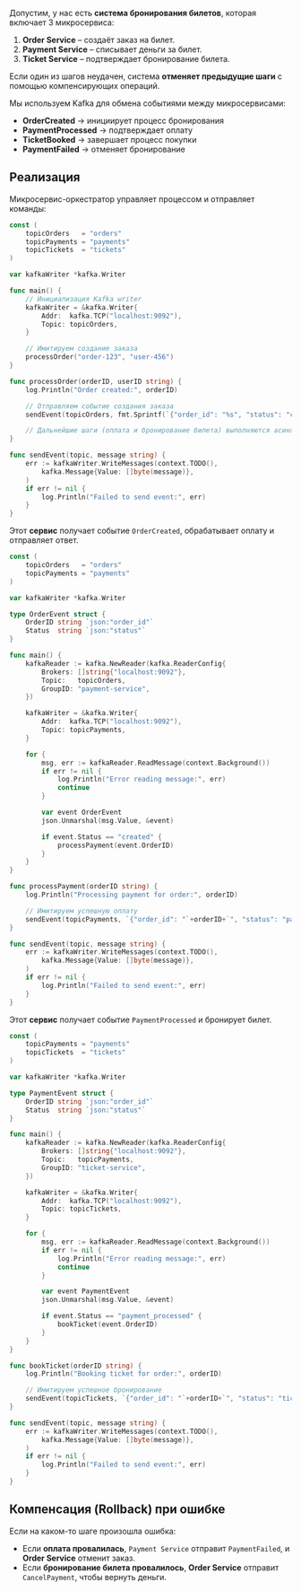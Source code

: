 

Допустим, у нас есть **система бронирования билетов**, которая включает 3 микросервиса:

1. **Order Service** – создаёт заказ на билет.
2. **Payment Service** – списывает деньги за билет.
3. **Ticket Service** – подтверждает бронирование билета.

Если один из шагов неудачен, система **отменяет предыдущие шаги** с помощью компенсирующих операций.


Мы используем Kafka для обмена событиями между микросервисами:
- **OrderCreated** → инициирует процесс бронирования
- **PaymentProcessed** → подтверждает оплату
- **TicketBooked** → завершает процесс покупки
- **PaymentFailed** → отменяет бронирование


## Реализация
Микросервис-оркестратор управляет процессом и отправляет команды:
```go
const (
	topicOrders   = "orders"
	topicPayments = "payments"
	topicTickets  = "tickets"
)

var kafkaWriter *kafka.Writer

func main() {
	// Инициализация Kafka writer
	kafkaWriter = &kafka.Writer{
		Addr:  kafka.TCP("localhost:9092"),
		Topic: topicOrders,
	}

	// Имитируем создание заказа
	processOrder("order-123", "user-456")
}

func processOrder(orderID, userID string) {
	log.Println("Order created:", orderID)

	// Отправляем событие создания заказа
	sendEvent(topicOrders, fmt.Sprintf(`{"order_id": "%s", "status": "created"}`, orderID))

	// Дальнейшие шаги (оплата и бронирование билета) выполняются асинхронно
}

func sendEvent(topic, message string) {
	err := kafkaWriter.WriteMessages(context.TODO(),
		kafka.Message{Value: []byte(message)},
	)
	if err != nil {
		log.Println("Failed to send event:", err)
	}
}
```

Этот **сервис** получает событие `OrderCreated`, обрабатывает оплату и отправляет ответ.

```go
const (
	topicOrders   = "orders"
	topicPayments = "payments"
)

var kafkaWriter *kafka.Writer

type OrderEvent struct {
	OrderID string `json:"order_id"`
	Status  string `json:"status"`
}

func main() {
	kafkaReader := kafka.NewReader(kafka.ReaderConfig{
		Brokers: []string{"localhost:9092"},
		Topic:   topicOrders,
		GroupID: "payment-service",
	})

	kafkaWriter = &kafka.Writer{
		Addr:  kafka.TCP("localhost:9092"),
		Topic: topicPayments,
	}

	for {
		msg, err := kafkaReader.ReadMessage(context.Background())
		if err != nil {
			log.Println("Error reading message:", err)
			continue
		}

		var event OrderEvent
		json.Unmarshal(msg.Value, &event)

		if event.Status == "created" {
			processPayment(event.OrderID)
		}
	}
}

func processPayment(orderID string) {
	log.Println("Processing payment for order:", orderID)

	// Имитируем успешную оплату
	sendEvent(topicPayments, `{"order_id": "`+orderID+`", "status": "payment_processed"}`)
}

func sendEvent(topic, message string) {
	err := kafkaWriter.WriteMessages(context.TODO(),
		kafka.Message{Value: []byte(message)},
	)
	if err != nil {
		log.Println("Failed to send event:", err)
	}
}

```

Этот **сервис** получает событие `PaymentProcessed` и бронирует билет.

```go
const (
	topicPayments = "payments"
	topicTickets  = "tickets"
)

var kafkaWriter *kafka.Writer

type PaymentEvent struct {
	OrderID string `json:"order_id"`
	Status  string `json:"status"`
}

func main() {
	kafkaReader := kafka.NewReader(kafka.ReaderConfig{
		Brokers: []string{"localhost:9092"},
		Topic:   topicPayments,
		GroupID: "ticket-service",
	})

	kafkaWriter = &kafka.Writer{
		Addr:  kafka.TCP("localhost:9092"),
		Topic: topicTickets,
	}

	for {
		msg, err := kafkaReader.ReadMessage(context.Background())
		if err != nil {
			log.Println("Error reading message:", err)
			continue
		}

		var event PaymentEvent
		json.Unmarshal(msg.Value, &event)

		if event.Status == "payment_processed" {
			bookTicket(event.OrderID)
		}
	}
}

func bookTicket(orderID string) {
	log.Println("Booking ticket for order:", orderID)

	// Имитируем успешное бронирование
	sendEvent(topicTickets, `{"order_id": "`+orderID+`", "status": "ticket_booked"}`)
}

func sendEvent(topic, message string) {
	err := kafkaWriter.WriteMessages(context.TODO(),
		kafka.Message{Value: []byte(message)},
	)
	if err != nil {
		log.Println("Failed to send event:", err)
	}
}

```

## Компенсация (Rollback) при ошибке


Если на каком-то шаге произошла ошибка:

- Если **оплата провалилась**, `Payment Service` отправит `PaymentFailed`, и **Order Service** отменит заказ.
- Если **бронирование билета провалилось**, **Order Service** отправит `CancelPayment`, чтобы вернуть деньги.
